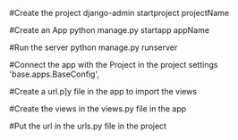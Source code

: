 
#Create the project
django-admin startproject projectName

#Create an App
python manage.py startapp appName

#Run the server
python manage.py runserver

#Connect the app with the Project in the project settings
'base.apps.BaseConfig',

#Create a url.p]y file in the app to import the views

#Create the views in the views.py file in the app

#Put the url in the urls.py file in the project